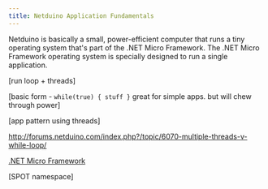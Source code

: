 ```yaml
---
title: Netduino Application Fundamentals
---
```


Netduino is basically a small, power-efficient computer that runs a tiny operating system that's part of the .NET Micro Framework. The .NET Micro Framework operating system is specially designed to run a single application. 


[run loop + threads]

[basic form - `while(true) { stuff }` great for simple apps. but will chew through power]

[app pattern using threads]

http://forums.netduino.com/index.php?/topic/6070-multiple-threads-v-while-loop/


[.NET Micro Framework](NETMF)

[SPOT namespace]